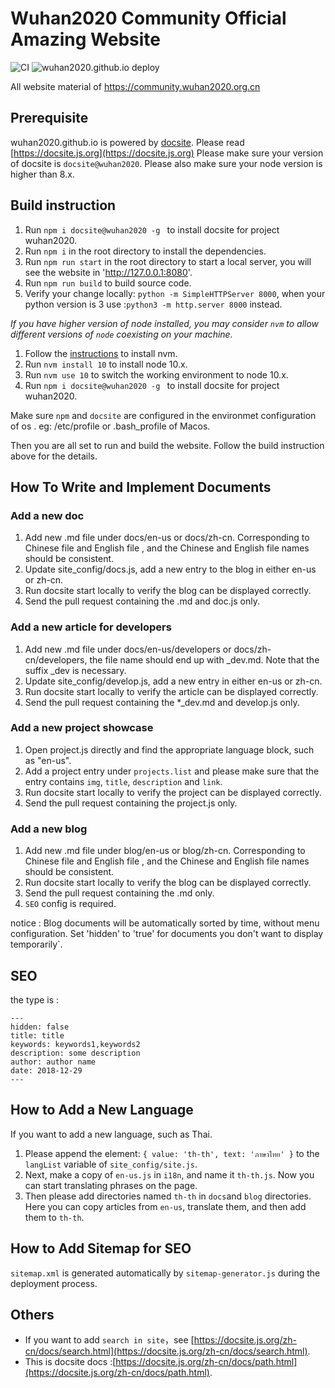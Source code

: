 # Wuhan2020 Community Official Amazing Website

![CI](https://github.com/wuhan2020/wuhan2020.github.io/workflows/CI/badge.svg)
![wuhan2020.github.io deploy](https://github.com/wuhan2020/wuhan2020.github.io/workflows/wuhan2020.github.io%20deploy/badge.svg)

All website material  of https://community.wuhan2020.org.cn


## Prerequisite

wuhan2020.github.io is powered by [docsite](https://github.com/txd-team/docsite). Please read [https://docsite.js.org](https://docsite.js.org)
Please make sure your version of docsite is `docsite@wuhan2020`.
Please also make sure your node version is higher than 8.x.

## Build instruction

1. Run `npm i docsite@wuhan2020 -g ` to install docsite for project wuhan2020.
2. Run `npm i` in the root directory to install the dependencies.
3. Run `npm run start` in the root directory to start a local server, you will see the website in 'http://127.0.0.1:8080'.
4. Run `npm run build` to build source code.
5. Verify your change locally: `python -m SimpleHTTPServer 8000`, when your python version is 3 use :`python3 -m http.server 8000` instead.

*If you have higher version of node installed, you may consider `nvm` to allow different versions of `node` coexisting on your machine.*

1. Follow the [instructions](http://nvm.sh) to install nvm.
2. Run `nvm install 10` to install node 10.x.
3. Run `nvm use 10` to switch the working environment to node 10.x.
4. Run `npm i docsite@wuhan2020 -g ` to install docsite for project wuhan2020.

Make sure `npm` and `docsite` are configured in the environmet configuration of os . eg: /etc/profile or .bash_profile of Macos.

Then you are all set to run and build the website. Follow the build instruction above for the details.


## How To Write and Implement Documents  

### Add a new doc

1. Add new .md file under docs/en-us or docs/zh-cn. Corresponding to Chinese file and English file , and the Chinese and English file names should be consistent.
2. Update site_config/docs.js, add a new entry to the blog in either en-us or zh-cn.
3. Run docsite start locally to verify the blog can be displayed correctly.
4. Send the pull request containing the .md and doc.js only.

### Add a new article for developers

1. Add new .md file under docs/en-us/developers or docs/zh-cn/developers, the file name should end up with _dev.md. Note that the suffix _dev is necessary.
2. Update site_config/develop.js, add a new entry in either en-us or zh-cn.
3. Run docsite start locally to verify the article can be displayed correctly.
4. Send the pull request containing the *_dev.md and develop.js only.

### Add a new project showcase

1. Open project.js directly and find the appropriate language block, such as "en-us".
2. Add a project entry under `projects.list` and please make sure that the entry contains `img`, `title`, `description` and `link`.
3. Run docsite start locally to verify the project can be displayed correctly.
4. Send the pull request containing the project.js only.

### Add a new blog

1. Add new .md file under blog/en-us or blog/zh-cn. Corresponding to Chinese file and English file , and the Chinese and English file names should be consistent.
2. Run docsite start locally to verify the blog can be displayed correctly.
3. Send the pull request containing the .md only.
4. `SEO` config is required.

notice : Blog documents will be automatically sorted by time, without menu configuration.
Set 'hidden' to 'true' for documents you don't want to display temporarily`.

## SEO

the type is :
```
---
hidden: false
title: title
keywords: keywords1,keywords2
description: some description
author: author name
date: 2018-12-29
---
```

## How to Add a New Language

If you want to add a new language, such as Thai.

1. Please append the element:  ```{ value: 'th-th', text: 'ภาษาไทย' }``` to the `langList` variable of `site_config/site.js`.
2. Next, make a copy of `en-us.js` in `i18n`, and name it `th-th.js`. Now you can start translating phrases on the page.
3. Then please add directories named `th-th` in `docs`and `blog` directories. Here you can copy articles from `en-us`, translate them, and then add them to `th-th`. 

## How to Add Sitemap for SEO

`sitemap.xml` is generated automatically by `sitemap-generator.js` during the deployment process.


## Others

+ If you want to add `search in site`，see [https://docsite.js.org/zh-cn/docs/search.html](https://docsite.js.org/zh-cn/docs/search.html).
+ This is docsite docs :[https://docsite.js.org/zh-cn/docs/path.html](https://docsite.js.org/zh-cn/docs/path.html).
